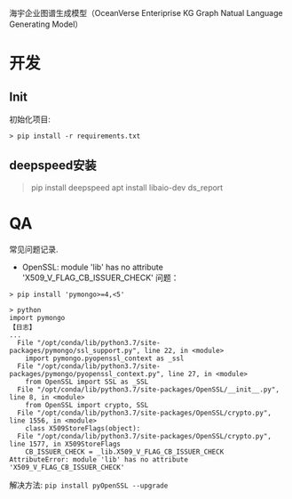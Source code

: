 海宇企业图谱生成模型（OceanVerse Enteriprise KG Graph Natual Language Generating Model）

# 开发
## Init
初始化项目:  
```
> pip install -r requirements.txt
```

## deepspeed安装
> pip install deepspeed
> apt install libaio-dev
> ds_report



# QA
常见问题记录.  

* OpenSSL: module 'lib' has no attribute 'X509_V_FLAG_CB_ISSUER_CHECK'
问题：
```
> pip install 'pymongo>=4,<5'

> python
import pymongo
【日志】
...
  File "/opt/conda/lib/python3.7/site-packages/pymongo/ssl_support.py", line 22, in <module>
    import pymongo.pyopenssl_context as _ssl
  File "/opt/conda/lib/python3.7/site-packages/pymongo/pyopenssl_context.py", line 27, in <module>
    from OpenSSL import SSL as _SSL
  File "/opt/conda/lib/python3.7/site-packages/OpenSSL/__init__.py", line 8, in <module>
    from OpenSSL import crypto, SSL
  File "/opt/conda/lib/python3.7/site-packages/OpenSSL/crypto.py", line 1556, in <module>
    class X509StoreFlags(object):
  File "/opt/conda/lib/python3.7/site-packages/OpenSSL/crypto.py", line 1577, in X509StoreFlags
    CB_ISSUER_CHECK = _lib.X509_V_FLAG_CB_ISSUER_CHECK
AttributeError: module 'lib' has no attribute 'X509_V_FLAG_CB_ISSUER_CHECK'
```
解决方法: `pip install pyOpenSSL --upgrade`